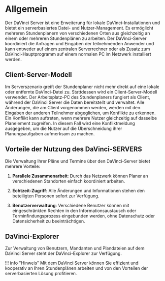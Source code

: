 # Allgemein

Der DaVinci Server ist eine Erweiterung für lokale DaVinci-Installationen und bietet ein serverbasiertes Datei- und Nutzer-Management. Es ermöglicht mehreren Stundenplanern von verschiedenen Orten aus gleichzeitig an einem oder mehreren Stundenplänen zu arbeiten. Der DaVinci-Server koordiniert die Anfragen und Eingaben der teilnehmenden Anwender und kann entweder auf einem zentralen Serverrechner oder als Zusatz zum DaVinci-Hauptprogramm auf einem normalen PC im Netzwerk installiert werden.

## Client-Server-Modell

Im Serverszenario greift der Stundenplaner nicht mehr direkt auf eine lokale oder entfernte DaVinci-Datei zu. Stattdessen wird ein Client-Server-Modell verwendet. Der Arbeitsplatz-PC des Stundenplaners fungiert als Client, während der DaVinci Server die Daten bereitstellt und verwaltet. Alle Änderungen, die am Client vorgenommen werden, werden mit den Eingaben der anderen Teilnehmer abgeglichen, um Konflikte zu erkennen. Ein Konflikt kann auftreten, wenn mehrere Nutzer gleichzeitig auf dasselbe Planelement zugreifen. In diesem Fall wird eine Konfliktmeldung ausgegeben, um die Nutzer auf die Überschneidung ihrer Planungsaufgaben aufmerksam zu machen.

## Vorteile der Nutzung des DaVinci-SERVERS

Die Verwaltung Ihrer Pläne und Termine über den DaVinci-Server bietet mehrere Vorteile:

1. **Parallele Zusammenarbeit**: Durch das Netzwerk können Planer an verschiedenen Standorten einfach koordiniert arbeiten.

2. **Echtzeit-Zugriff**: Alle Änderungen und Informationen stehen den beteiligten Personen sofort zur Verfügung.

3. **Benutzerverwaltung**: Verschiedene Benutzer können mit eingeschränkten Rechten in den Informationsaustausch oder Terminfindungsprozess eingebunden werden, ohne Datenschutz oder Datensicherheit zu beeinträchtigen.

## DaVinci-Explorer

Zur Verwaltung von Benutzern, Mandanten und Plandateien auf dem DaVinci Server steht der DaVinci-Explorer zur Verfügung.

!!! info "Hinweis"
    Mit dem DaVinci Server können Sie effizient und kooperativ an Ihren Stundenplänen arbeiten und von den Vorteilen der serverbasierten Lösung profitieren.
